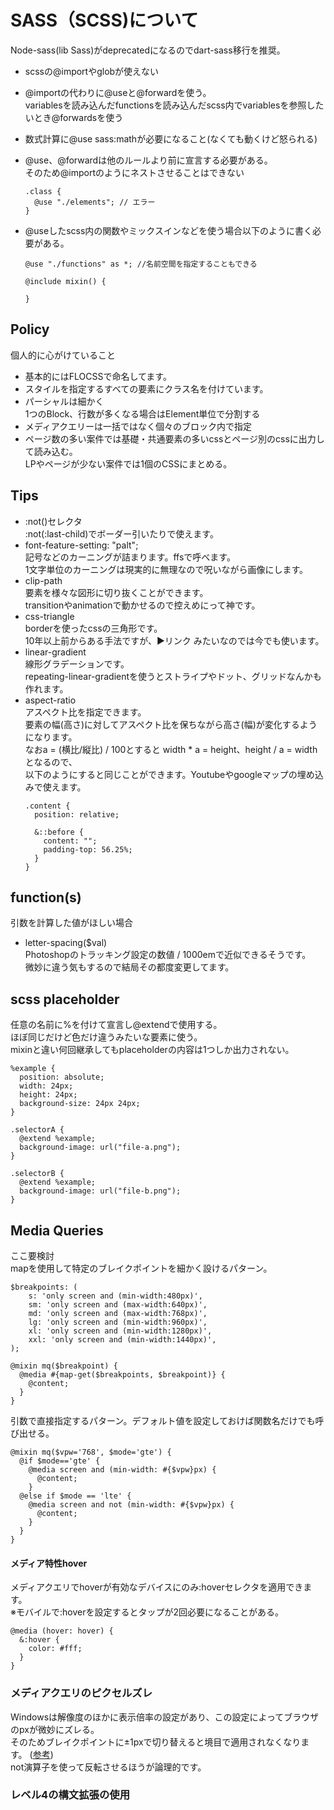 # SASS（SCSS)について
Node-sass(lib Sass)がdeprecatedになるのでdart-sass移行を推奨。  
* scssの@importやglobが使えない  
* @importの代わりに@useと@forwardを使う。  
  variablesを読み込んだfunctionsを読み込んだscss内でvariablesを参照したいとき@forwardsを使う
* 数式計算に@use sass:mathが必要になること(なくても動くけど怒られる)  
* @use、@forwardは他のルールより前に宣言する必要がある。  
  そのため@importのようにネストさせることはできない
  ```
  .class {
    @use "./elements"; // エラー
  }
  ```

* @useしたscss内の関数やミックスインなどを使う場合以下のように書く必要がある。
  ```
  @use "./functions" as *; //名前空間を指定することもできる

  @include mixin() {

  }
  ```

## Policy
個人的に心がけていること
* 基本的にはFLOCSSで命名してます。  
* スタイルを指定するすべての要素にクラス名を付けています。  
* パーシャルは細かく  
  1つのBlock、行数が多くなる場合はElement単位で分割する
* メディアクエリーは一括ではなく個々のブロック内で指定  
* ページ数の多い案件では基礎・共通要素の多いcssとページ別のcssに出力して読み込む。  
  LPやページが少ない案件では1個のCSSにまとめる。
## Tips

* :not()セレクタ  
  :not(:last-child)でボーダー引いたりで使えます。
* font-feature-setting: "palt";  
  記号などのカーニングが詰まります。ffsで呼べます。  
  1文字単位のカーニングは現実的に無理なので呪いながら画像にします。
* clip-path  
  要素を様々な図形に切り抜くことができます。  
  transitionやanimationで動かせるので控えめにって神です。
* css-triangle  
  borderを使ったcssの三角形です。  
  10年以上前からある手法ですが、▶リンク みたいなのでは今でも使います。
* linear-gradient     
  線形グラデーションです。   
  repeating-linear-gradientを使うとストライプやドット、グリッドなんかも作れます。  
* aspect-ratio  
  アスペクト比を指定できます。  
  要素の幅(高さ)に対してアスペクト比を保ちながら高さ(幅)が変化するようになります。  
  なおa = (横比/縦比) / 100とすると width * a = height、height / a = widthとなるので、  
  以下のようにすると同じことができます。Youtubeやgoogleマップの埋め込みで使えます。
  ```
  .content {
    position: relative;

    &::before {
      content: "";
      padding-top: 56.25%;
    }
  }
  ```

## function(s)
引数を計算した値がほしい場合

* letter-spacing($val)  
  Photoshopのトラッキング設定の数値 / 1000emで近似できるそうです。  
  微妙に違う気もするので結局その都度変更してます。  


## scss placeholder
任意の名前に%を付けて宣言し@extendで使用する。  
ほぼ同じだけど色だけ違うみたいな要素に使う。  
mixinと違い何回継承してもplaceholderの内容は1つしか出力されない。
```
%example {
  position: absolute;
  width: 24px;
  height: 24px;
  background-size: 24px 24px;
}

.selectorA {
  @extend %example;
  background-image: url("file-a.png");
}

.selectorB {
  @extend %example;
  background-image: url("file-b.png");
}
```

## Media Queries
ここ要検討  
mapを使用して特定のブレイクポイントを細かく設けるパターン。    
```
$breakpoints: (
	s: 'only screen and (min-width:480px)',
	sm: 'only screen and (max-width:640px)',
	md: 'only screen and (max-width:768px)',
	lg: 'only screen and (min-width:960px)',
	xl: 'only screen and (min-width:1280px)',
	xxl: 'only screen and (min-width:1440px)',
);

@mixin mq($breakpoint) {
  @media #{map-get($breakpoints, $breakpoint)} {
    @content;
  }
}
``` 
引数で直接指定するパターン。デフォルト値を設定しておけば関数名だけでも呼び出せる。  
```
@mixin mq($vpw='768', $mode='gte') {
  @if $mode=='gte' {
    @media screen and (min-width: #{$vpw}px) {
      @content;
    }
  @else if $mode == 'lte' {
    @media screen and not (min-width: #{$vpw}px) {
      @content;
    }
  }
}
```

#### メディア特性hover
メディアクエリでhoverが有効なデバイスにのみ:hoverセレクタを適用できます。  
※モバイルで:hoverを設定するとタップが2回必要になることがある。
```
@media (hover: hover) {
  &:hover {
    color: #fff;
  }
}
```

### メディアクエリのピクセルズレ
Windowsは解像度のほかに表示倍率の設定があり、この設定によってブラウザのpxが微妙にズレる。  
そのためブレイクポイントに±1pxで切り替えると境目で適用されなくなります。 ([参考](https://twitter.com/shoko1851/status/1350669489571037184?ref_src=twsrc%5Etfw%7Ctwcamp%5Etweetembed%7Ctwterm%5E1350669489571037184%7Ctwgr%5Edbf2d56348e60bbb1eab1c70f7eeae74b1d65dca%7Ctwcon%5Es1_&ref_url=https%3A%2F%2Fembed.zenn.studio%2Ftweetzenn-embedded__08f5ae24b2c3b))  
not演算子を使って反転させるほうが論理的です。

### レベル4の構文拡張の使用
